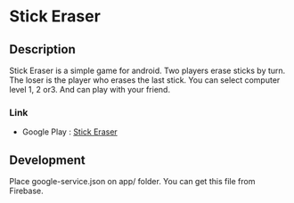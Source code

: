 # Stick Eraser

## Description
Stick Eraser is a simple game for android.
Two players erase sticks by turn. The loser is the player who erases the last stick.
You can select computer level 1, 2 or3. And can play with your friend.

### Link
* Google Play : [Stick Eraser](https://play.google.com/store/apps/details?id=jp.gr.java_conf.yuka.stickeraser.activity)

## Development
Place google-service.json on app/ folder. You can get this file from Firebase.
